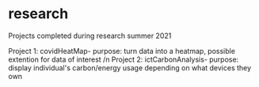 # research
Projects completed during research summer 2021 

Project 1: covidHeatMap- purpose: turn data into a heatmap, possible extention for data of interest
/n Project 2: ictCarbonAnalysis- purpose: display individual's carbon/energy usage depending on what devices they own
